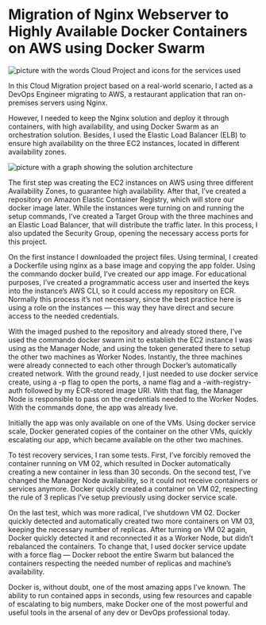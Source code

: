 # Migration of Nginx Webserver to Highly Available Docker Containers on AWS using Docker Swarm

![picture with the words Cloud Project and icons for the services used](https://miro.medium.com/v2/resize:fit:720/format:webp/0*W5iPkqkzUbmCPw4G.jpg)

In this Cloud Migration project based on a real-world scenario, I acted as a DevOps Engineer migrating to AWS,
a restaurant application that ran on-premises servers using Nginx.

However, I needed to keep the Nginx solution and deploy it through containers, with high availability, and using Docker 
Swarm as an orchestration solution. Besides, I used the Elastic Load Balancer (ELB) to ensure high availability on the three 
EC2 instances, located in different availability zones.

![picture with a graph showing the solution architecture](https://miro.medium.com/v2/resize:fit:720/format:webp/0*S6cw5RHp_a2YMrJD.jpg)

The first step was creating the EC2 instances on AWS using three different Availability Zones, to guarantee high availability. After that, I’ve created a 
repository on Amazon Elastic Container Registry, which will store our docker image later. While the instances were turning on and running the setup commands,
I’ve created a Target Group with the three machines and an Elastic Load Balancer, that will distribute the traffic later. In this process, I also updated
the Security Group, opening the necessary access ports for this project.

On the first instance I downloaded the project files. Using terminal, I created a Dockerfile using nginx as a base image and copying the app folder. 
Using the commando docker build, I’ve created our app image. For educational purposes, I’ve created a programmatic access user and inserted the keys into 
the instance’s AWS CLI, so it could access my repository on ECR. Normally this process it’s not necessary, since the best practice here is using a role on the
instances — this way they have direct and secure access to the needed credentials.

With the imaged pushed to the repository and already stored there, I’ve used the commando docker swarm init to establish the EC2 instance I was using as the
Manager Node, and using the token generated there to setup the other two machines as Worker Nodes. Instantly, the three machines were already connected to
each other through Docker’s automatically created network. With the ground ready, I just needed to use docker service create, using a -p flag to open the ports, 
a name flag and a -with-registry-auth followed by my ECR-stored image URI. With that flag, the Manager Node is responsible to pass on the credentials needed to
the Worker Nodes. With the commands done, the app was already live.

Initially the app was only available on one of the VMs. Using docker service scale, Docker generated copies of the container on the other VMs, quickly escalating 
our app, which became available on the other two machines.

To test recovery services, I ran some tests. First, I’ve forcibly removed the container running on VM 02, which resulted in Docker automatically creating a new
container in less than 30 seconds. On the second test, I’ve changed the Manager Node availability, so it could not receive containers or services anymore. 
Docker quickly created a container on VM 02, respecting the rule of 3 replicas I’ve setup previously using docker service scale.

On the last test, which was more radical, I’ve shutdown VM 02. Docker quickly detected and automatically created two more containers on VM 03, keeping the necessary 
number of replicas. After turning on VM 02 again, Docker quickly detected it and reconnected it as a Worker Node, but didn’t rebalanced the containers. To change that,
I used docker service update with a force flag — Docker reboot the entire Swarm but balanced the containers respecting the needed number of replicas and machine’s availability.

Docker is, without doubt, one of the most amazing apps I’ve known. The ability to run contained apps in seconds, using few resources and capable of escalating to big numbers,
make Docker one of the most powerful and useful tools in the arsenal of any dev or DevOps professional today.

